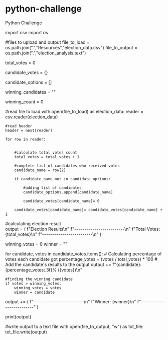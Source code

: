 # python-challenge
Python Challenge

import csv
import os

#files to upload and output
file_to_load = os.path.join(".","Resources","election_data.csv")
file_to_output = os.path.join(".","election_analysis.text") 


total_votes = 0

candidate_votes = {}

candidate_options = []

winning_candidates = ""

winning_count = 0

#read file to load
with open(file_to_load) as election_data:
    reader = csv.reader(election_data)
    
    #read header
    header = next(reader)
    
    for row in reader:
        
        
        #calculate total votes count
        total_votes = total_votes + 1
        
        #complete list of candidates who received votes
        candidate_name = row[2]
        
        if candidate_name not in candidate_options:
            
            #adding list of candidates 
            candidate_options.append(candidate_name)
            
            candidate_votes[candidate_name]= 0
            
        candidate_votes[candidate_name]= candidate_votes[candidate_name] + 1
        
    

#calculating election result   
output = (
    f"Election Results\n"
    f"-------------------------\n"
    f"Total Votes: {total_votes}\n"
    f"-------------------------\n"
)

winning_votes = 0
winner = ""

for candidate, votes in candidate_votes.items():
    # Calculating percentage of votes each candidate got
    percentage_votes = (votes / total_votes) * 100
    # Add the candidate's results to the output
    output += f"{candidate}: {percentage_votes:.3f}% ({votes})\n"
    
    
    #finding the winning candidate
    if votes > winning_votes:
        winning_votes = votes
        winner = candidate
    
output += (
    f"-------------------------\n"
    f"Winner: {winner}\n"
    f"-------------------------"
)

print(output)

#write output to a text file
with open(file_to_output, "w") as txt_file:
    txt_file.write(output)
    
       
    


